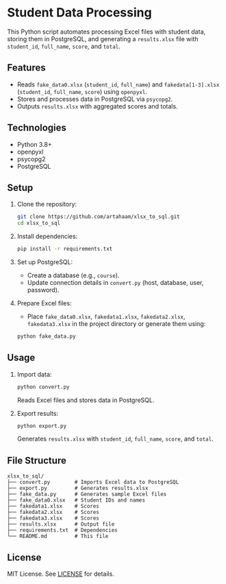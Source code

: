 # Student Data Processing

This Python script automates processing Excel files with student data, storing them in PostgreSQL, and generating a `results.xlsx` file with `student_id`, `full_name`, `score`, and `total`.

## Features
- Reads `fake_data0.xlsx` (`student_id`, `full_name`) and `fakedata[1-3].xlsx` (`student_id`, `full_name`, `score`) using `openpyxl`.
- Stores and processes data in PostgreSQL via `psycopg2`.
- Outputs `results.xlsx` with aggregated scores and totals.

## Technologies
- Python 3.8+
- openpyxl
- psycopg2
- PostgreSQL

## Setup
1. Clone the repository:
   ```bash
   git clone https://github.com/artahaam/xlsx_to_sql.git
   cd xlsx_to_sql
   ```

2. Install dependencies:
   ```bash
   pip install -r requirements.txt
   ```

3. Set up PostgreSQL:
   - Create a database (e.g., `course`).
   - Update connection details in `convert.py` (host, database, user, password).

4. Prepare Excel files:
   - Place `fake_data0.xlsx`, `fakedata1.xlsx`, `fakedata2.xlsx`, `fakedata3.xlsx` in the project directory or generate them using:
   ```bash
   python fake_data.py
   ```

## Usage
1. Import data:
   ```bash
   python convert.py
   ```
   Reads Excel files and stores data in PostgreSQL.

2. Export results:
   ```bash
   python export.py
   ```
   Generates `results.xlsx` with `student_id`, `full_name`, `score`, and `total`.

## File Structure
```
xlsx_to_sql/
├── convert.py        # Imports Excel data to PostgreSQL
├── export.py         # Generates results.xlsx
├── fake_data.py      # Generates sample Excel files
├── fake_data0.xlsx   # Student IDs and names
├── fakedata1.xlsx    # Scores
├── fakedata2.xlsx    # Scores
├── fakedata3.xlsx    # Scores
├── results.xlsx      # Output file
├── requirements.txt  # Dependencies
└── README.md         # This file
```

## License
MIT License. See [LICENSE](LICENSE) for details.
